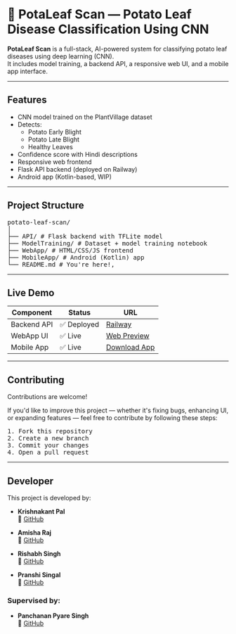 # 🥔 PotaLeaf Scan — Potato Leaf Disease Classification Using CNN

**PotaLeaf Scan** is a full-stack, AI-powered system for classifying potato leaf diseases using deep learning (CNN).  
It includes model training, a backend API, a responsive web UI, and a mobile app interface.

---

## Features

- CNN model trained on the PlantVillage dataset
- Detects:
  - Potato Early Blight
  - Potato Late Blight
  - Healthy Leaves
- Confidence score with Hindi descriptions
- Responsive web frontend
- Flask API backend (deployed on Railway)
- Android app (Kotlin-based, WIP)

---

## Project Structure

<pre>potato-leaf-scan/
│
├── API/ # Flask backend with TFLite model
├── ModelTraining/ # Dataset + model training notebook
├── WebApp/ # HTML/CSS/JS frontend
├── MobileApp/ # Android (Kotlin) app
└── README.md # You're here!,</pre>

---

## Live Demo

| Component      | Status     | URL                                                                 |
|----------------|------------|----------------------------------------------------------------------|
| Backend API  | ✅ Deployed | [Railway](https://railway.com/) |
| WebApp UI    | ✅ Live      | [Web Preview](https://iskrishnakantpal.github.io/potaleaf-scan/) |
| Mobile App   | ✅ Live       | [Download App](https://github.com/iskrishnakantpal/potato-leaf-disease-classification/blob/main/MobileApp/PotaLeaf%20Sacn.apk) |

---

## Contributing

Contributions are welcome!

If you'd like to improve this project — whether it's fixing bugs, enhancing UI, or expanding features — feel free to contribute by following these steps:

<pre>1. Fork this repository
2. Create a new branch
3. Commit your changes
4. Open a pull request</pre>

---

## Developer

This project is developed by:

- **Krishnakant Pal**    
  🔗 [GitHub](https://github.com/iskrishnakantpal)

- **Amisha Raj**    
  🔗 [GitHub](https://github.com/AmishaRaj07)

- **Rishabh Singh**    
  🔗 [GitHub](https://github.com/RISHABH15199909)

- **Pranshi Singal**    
  🔗 [GitHub](https://github.com/pranshi09)

### Supervised by:
- **Panchanan Pyare Singh**    
  🔗 [GitHub](https://github.com/)
